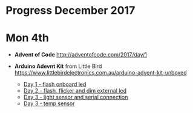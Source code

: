 # Progress December 2017

# Mon 4th

  * **Advent of Code**
    http://adventofcode.com/2017/day/1

  * **Arduino Adevnt Kit**
    from Little Bird https://www.littlebirdelectronics.com.au/arduino-advent-kit-unboxed

    * [Day 1 - flash onboard led](http://guides.littlebird.com.au/Guide/Arduino+Advent+Calendar+Day+01+-+IDE/20)
    * [Day 2 - flash, flicker and dim external led]()
    * [Day 3 - light sensor and serial connection]()
    * [Day 3 - temp sensor]()
